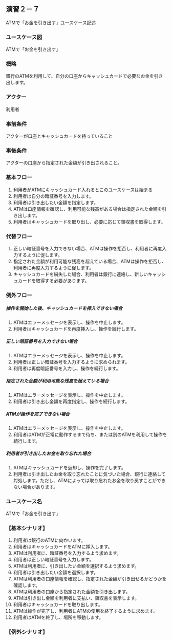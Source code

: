 ## 演習２－７
ATMで「お金を引き出す」ユースケース記述
### ユースケース図
ATMで「お金を引き出す」
### 概略
銀行のATMを利用して、自分の口座からキャッシュカードで必要なお金を引き出します。
### アクター
利用者
### 事前条件
アクターが口座とキャッシュカードを持っていること
### 事後条件
アクターの口座から指定された金額が引き出されること。
### 基本フロー
1. 利用者がATMにキャッシュカード入れるとこのユースケースは始まる
2. 利用者は自分の暗証番号を入力します。
3. 利用者は引き出したい金額を指定します。
4. ATMは口座情報を確認し、利用可能な残高がある場合は指定された金額を引き出します。
5. 利用者はキャッシュカードを取り出し、必要に応じて領収書を取得します。
### 代替フロー
1. 正しい暗証番号を入力できない場合、ATMは操作を拒否し、利用者に再度入力するように促します。
2. 指定された金額が利用可能な残高を超えている場合、ATMは操作を拒否し、利用者に再度入力するように促します。
3. キャッシュカードを紛失した場合、利用者は銀行に連絡し、新しいキャッシュカードを取得する必要があります。
### 例外フロー
##### 操作を開始した後、キャッシュカードを挿入できない場合
1. ATMはエラーメッセージを表示し、操作を中止します。
2. 利用者はキャッシュカードを再度挿入し、操作を続行します。
##### 正しい暗証番号を入力できない場合
1. ATMはエラーメッセージを表示し、操作を中止します。
2. 利用者は正しい暗証番号を入力するように求められます。
3. 利用者は再度暗証番号を入力し、操作を続行します。
##### 指定された金額が利用可能な残高を超えている場合
1. ATMはエラーメッセージを表示し、操作を中止します。
2. 利用者は引き出し金額を再度指定し、操作を続行します。
##### ATMが操作を完了できない場合
1. ATMはエラーメッセージを表示し、操作を中止します。
2. 利用者はATMが正常に動作するまで待ち、または別のATMを利用して操作を続行します。
##### 利用者が引き出したお金を取り忘れた場合
1. ATMはキャッシュカードを返却し、操作を完了します。
 2. 利用者は引き出したお金を取り忘れたことに気づいた場合、銀行に連絡して対処します。ただし、ATMによっては取り忘れたお金を取り戻すことができない場合があります。
 ### ユースケース名
ATMで「お金を引き出す」
### 【基本シナリオ】
1. 利用者は銀行のATMに向かいます。
2. 利用者はキャッシュカードをATMに挿入します。
3. ATMは利用者に、暗証番号を入力するよう求めます。
4. 利用者は正しい暗証番号を入力します。
5. ATMは利用者に、引き出したい金額を選択するよう求めます。
6. 利用者は引き出したい金額を選択します。
7. ATMは利用者の口座情報を確認し、指定された金額が引き出せるかどうかを確認します。
8. ATMは利用者の口座から指定された金額を引き出します。
9. ATMは引き出し金額を利用者に支払い、領収書を表示します。
10. 利用者はキャッシュカードを取り出します。
11. ATMは操作が完了し、利用者にATMの使用を終了するように求めます。
12. 利用者はATMを終了し、場所を移動します。
### 【例外シナリオ】